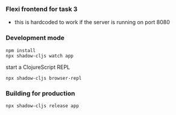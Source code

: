 ### Flexi frontend for task 3
- this is hardcoded to work if the server is running on port 8080
### Development mode
```
npm install
npx shadow-cljs watch app
```
start a ClojureScript REPL
```
npx shadow-cljs browser-repl
```
### Building for production

```
npx shadow-cljs release app
```

